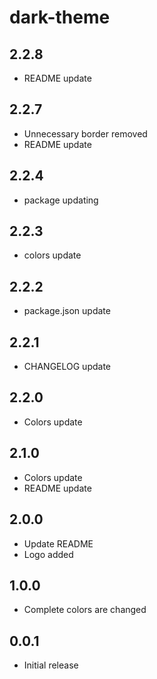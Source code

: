 
# dark-theme

## 2.2.8

- README update

## 2.2.7

- Unnecessary border removed
- README update

## 2.2.4

- package updating

## 2.2.3

- colors update

## 2.2.2

- package.json update

## 2.2.1

- CHANGELOG update

## 2.2.0

- Colors update

## 2.1.0

- Colors update
- README update

## 2.0.0

- Update README
- Logo added

## 1.0.0

- Complete colors are changed 

## 0.0.1

- Initial release
